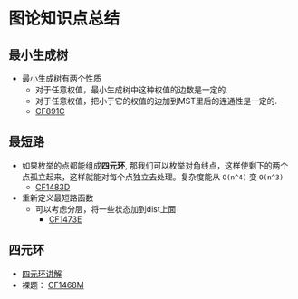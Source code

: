 # 图论知识点总结
## 最小生成树
  - 最小生成树有两个性质
    - 对于任意权值，最小生成树中这种权值的边数是一定的.
    - 对于任意权值，把小于它的权值的边加到MST里后的连通性是一定的.
    - [CF891C](../codeforces/800-899/891C.cpp)

## 最短路
- 如果枚举的点都能组成**四元环**, 那我们可以枚举对角线点，这样使剩下的两个点孤立起来，这样就能对每个点独立去处理。复杂度能从 `O(n^4)` 变 `O(n^3)`
  - [CF1483D](../codeforces/1400-1499/1483D.cpp)
- 重新定义最短路函数
  - 可以考虑分层，将一些状态加到dist上面
    - [CF1473E](../codeforces/1400-1499/1473E.cpp)

## 四元环
- [四元环讲解](./four_node_circle.md)
- 裸题： [CF1468M](../codeforces/1400-1499/1468M.cpp)